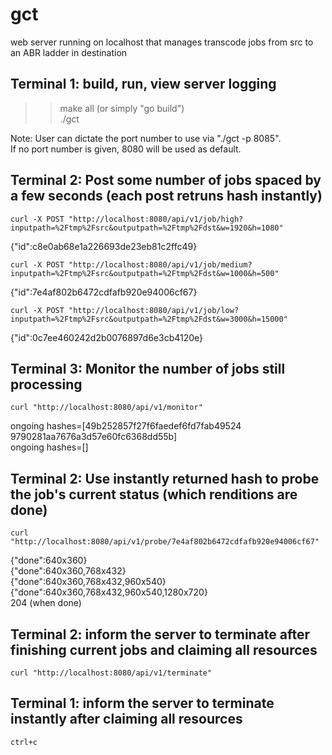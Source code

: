 # gct
web server running on localhost that manages transcode jobs from src to an ABR ladder in destination
## Terminal 1: build, run, view server logging
>>make all  (or simply "go build")  
>>./gct  

Note: User can dictate the port number to use via "./gct -p 8085".  
If no port number is given, 8080 will be used as default.

## Terminal 2: Post some number of jobs spaced by a few seconds (each post retruns hash instantly)
```
curl -X POST "http://localhost:8080/api/v1/job/high?inputpath=%2Ftmp%2Fsrc&outputpath=%2Ftmp%2Fdst&w=1920&h=1080"  
```
{"id":c8e0ab68e1a226693de23eb81c2ffc49}  
```
curl -X POST "http://localhost:8080/api/v1/job/medium?inputpath=%2Ftmp%2Fsrc&outputpath=%2Ftmp%2Fdst&w=1000&h=500"  
```
{"id":7e4af802b6472cdfafb920e94006cf67}  
```
curl -X POST "http://localhost:8080/api/v1/job/low?inputpath=%2Ftmp%2Fsrc&outputpath=%2Ftmp%2Fdst&w=3000&h=15000"  
```
{"id":0c7ee460242d2b0076897d6e3cb4120e}  

## Terminal 3: Monitor the number of jobs still processing
```
curl "http://localhost:8080/api/v1/monitor"
```  
ongoing hashes=[49b252857f27f6faedef6fd7fab49524 9790281aa7676a3d57e60fc6368dd55b]  
ongoing hashes=[]



## Terminal 2: Use instantly returned hash to probe the job's current status (which renditions are done)
```
curl  "http://localhost:8080/api/v1/probe/7e4af802b6472cdfafb920e94006cf67"  
```
{"done":640x360}  
{"done":640x360,768x432}  
{"done":640x360,768x432,960x540}  
{"done":640x360,768x432,960x540,1280x720}  
204 (when done)  

## Terminal 2: inform the server to terminate after finishing current jobs and claiming all resources
```
curl "http://localhost:8080/api/v1/terminate"
```

## Terminal 1: inform the server to terminate instantly after claiming all resources
```
ctrl+c 
```